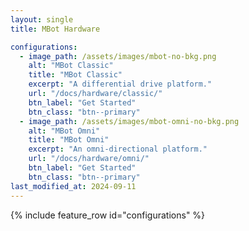 ```yaml
---
layout: single
title: MBot Hardware

configurations:
  - image_path: /assets/images/mbot-no-bkg.png
    alt: "MBot Classic"
    title: "MBot Classic"
    excerpt: "A differential drive platform."
    url: "/docs/hardware/classic/"
    btn_label: "Get Started"
    btn_class: "btn--primary"
  - image_path: /assets/images/mbot-omni-no-bkg.png
    alt: "MBot Omni"
    title: "MBot Omni"
    excerpt: "An omni-directional platform."
    url: "/docs/hardware/omni/"
    btn_label: "Get Started"
    btn_class: "btn--primary"
last_modified_at: 2024-09-11
---
```


{% include feature_row id="configurations" %}

